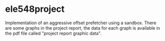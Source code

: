 # ele548project
Implementation of an aggressive offset prefetcher using a sandbox.
There are some graphs in the project report, the data for each graph is available in the pdf file called "project report graphic data".
